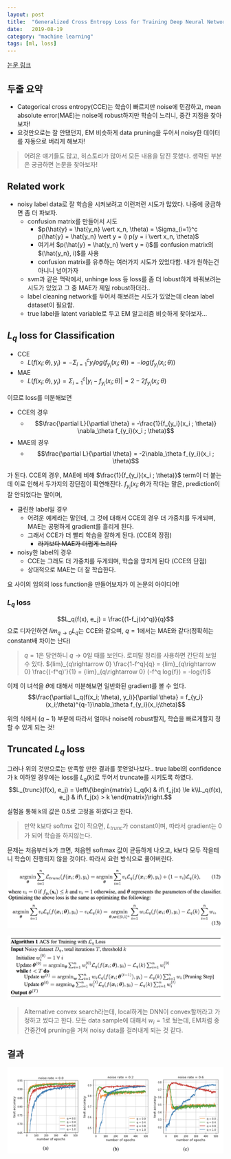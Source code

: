 ```yaml
---
layout: post
title:  "Generalized Cross Entropy Loss for Training Deep Neural Networks with Noisy Labels 간단리뷰"
date:   2019-08-19
category: "machine learning"
tags: [ml, loss]
---
```


[논문 링크](https://arxiv.org/abs/1805.07836)

## 두줄 요약
* Categorical cross entropy(CCE)는 학습이 빠르지만 noise에 민감하고, mean absolute error(MAE)는
noise에 robust하지만 학습이 느리니, 중간 지점을 찾아보자! 
* 요것만으로는 잘 안됐던지, EM 비슷하게 data pruning을 두어서 noisy한 데이터를 자동으로 버리게 해보자!

> 어려운 얘기들도 많고, 히스토리가 많아서 모든 내용을 담진 못했다. 생략된 부분은 궁금하면 논문을
> 찾아보자!

## Related work

* noisy label data로 잘 학습을 시켜보려고 이런저런 시도가 많았다. 나중에 궁금하면 좀 더 파보자.
  * confusion matrix를 만들어서 시도
    * $p(\hat{y} = \hat{y_n} \vert x_n, \theta) = \Sigma_{i=1}^c p(\hat{y} = \hat{y_n} \vert y = i) p(y = i \vert x_n, \theta)$
    * 여기서 $p(\hat{y} = \hat{y_n} \vert y = i)$를 confusion matrix의 $(\hat{y_n}, i)$를 사용
    * confusion matrix를 유추하는 여러가지 시도가 있었다함. 내가 원하는건 아니니 넘어가자
  * svm과 같은 맥락에서, unhinge loss 등 loss를 좀 더 lobust하게 바꿔보려는 시도가 있었고 그 중 MAE가 제일 robust하더라..
  * label cleaning network를 두어서 해보려는 시도가 있었는데 clean label dataset이 필요함.
  * true label을 latent variable로 두고 EM 알고리즘 비슷하게 찾아보자...

## $L_q$ loss for Classification

* CCE
  * $L(f(x_i; \theta), y_i) = -\Sigma_{i=1}^c y_i log(f_{y_i}(x_i ; \theta)) = -log(f_{y_i}(x_i ; \theta))$ 
* MAE
  * $L(f(x_i; \theta), y_i) = \Sigma_{i=1}^c \vert y_i -f_{y_i}(x_i ; \theta) \vert = 2 - 2 f_{y_i}(x_i;\theta)$

이므로 loss를 미분해보면 

* CCE의 경우
  * $$\frac{\partial L}{\partial \theta} = -\frac{1}{f_{y_i}(x_i ; \theta)} \nabla_\theta f_{y_i}(x_i ; \theta)$$
* MAE의 경우
  * $$\frac{\partial L}{\partial \theta} = -2\nabla_\theta f_{y_i}(x_i ; \theta)$$

가 된다. CCE의 경우, MAE에 비해 $\frac{1}{f_{y_i}(x_i ; \theta)}$ term이 더 붙는데 이로 인해서 두가지의 장단점이 확연해진다.
$f_{y_i}(x_i ; \theta)$가 작다는 말은, prediction이 잘 안되었다는 말이며,
* 클린한 label일 경우
  * 어려운 예제라는 말인데, 그 것에 대해서 CCE의 경우 더 가중치를 두게되며, MAE는 공평하게 gradient를 흘리게 된다.
  * 그래서 CCE가 더 빨리 학습을 잘하게 된다. (CCE의 장점)
    * ~~라기보다 MAE가 더럽게 느리다~~
* noisy한 label의 경우
  * CCE는 그래도 더 가중치를 두게되며, 학습을 망치게 된다 (CCE의 단점)
  * 상대적으로 MAE는 더 잘 학습한다.

요 사이의 임의의 loss function을 만들어보자가 이 논문의 아이디어!

### $L_q$ loss

$$L_q(f(x), e_j) = \frac{(1-f_j(x)^q)}{q}$$
으로 디자인하면 ${lim}_{q\rightarrow 0}L_q$는 CCE와 같으며, $q=1$에서는 MAE와 같다(정확히는 constant배 차이는 난다)
> $q=1$은 당연하니 $q\rightarrow 0$일 때를 보인다. 로피탈 정리를 사용하면 간단히 보일 수 있다. 
> ${lim}_{q\rightarrow 0} \frac{1-f^q}{q} = {lim}_{q\rightarrow 0} \frac{(-f^q)'}{1} = {lim}_{q\rightarrow 0} (-f^q log{f}) = -log{f}$

이제 이 녀석을 $\theta$에 대해서 미분해보면 일반화된 gradient를 볼 수 있다.
$$\frac{\partial L_q(f(x_i; \theta), y_i)}{\partial \theta} = f_{y_i}(x_i;\theta)^{q-1}\nabla_\theta f_{y_i}(x_i;\theta)$$

위의 식에서 $(q-1)$ 부분에 따라서 얼마나 noise에 robust할지, 학습을 빠르게할지 정할 수 있게 되는 것!

## Truncated $L_q$ loss

그러나 위의 것만으로는 만족할 만한 결과를 못얻었나보다.. true label의 confidence가 k 이하일 경우에는
loss를 $L_q(k)$로 두어서 truncate를 시키도록 하였다. 
$$L_{trunc}(f(x), e_j) = \left\{\begin{matrix} L_q(k) & if\ f_j(x) \le k\\L_q(f(x), e_j) & if\ f_j(x) > k \end{matrix}\right.$$

실험을 통해 k의 값은 0.5로 고정을 하였다고 한다.

> 만약 k보다 softmx 값이 작으면, $L_{trunc}$가 constant이며, 따라서 gradient는 0가 되어 학습을
> 하지않는다.

문제는 처음부터 k가 크면, 처음엔 softmax 값이 균등하게 나오고, k보다 모두 작을테니 학습이 진행되지
않을 것이다. 따라서 요런 방식으로 풀어버린다.

![w_i](/resources/GCCE_1.png)

![algorithm](/resources/GCCE_2.png)
> Alternative convex search라는데, local하게는 DNN이 convex할꺼라고 가정하고 썼다고 한다. 모든 data
> sample에 대해서 $w_i=1$로 뒀는데, EM처럼 중간중간에 pruning을 거쳐 noisy data를 걸러내게 되는 것
> 같다.


## 결과

![result](/resources/GCCE_3.png)
